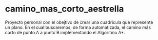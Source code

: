 # camino_mas_corto_aestrella
 Proyecto personal con el obejtivo de crear una cuadricula que represente un plano. En el cual buscaremos, de forma automatizada, el camino más corto de punto A a punto B implementando el Algoritmo A*.
